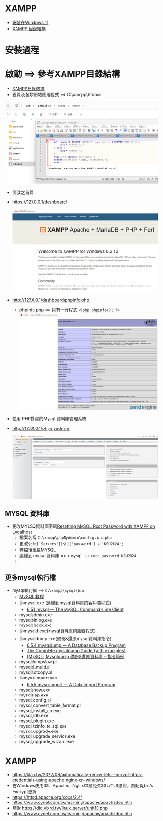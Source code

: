 # XAMPP
- [安裝在Windows 11](XAMPP.md)
- [XAMPP 目錄結構](XAMPP_Directory.md)

# 安裝過程
# 啟動 ==> 參考XAMPP目錄結構
- [XAMPP目錄結構](XAMPP_Directory.md)
- 首頁及各類網站應用程式 ==> C:\xampp\htdocs

![XAMPP_CONTENT_1](XAMPP_CONTENT_1.png)

- 開啟之首頁
- https://127.0.0.1/dashboard/

  ![開啟之首頁](XAMPP_1.png)

- http://127.0.0.1/dashboard/phpinfo.php
  - phpinfo.php ==> 只有一行程式 ` <?php phpinfo(); ?> `
  ![phpinfo](XAMPP_2.png)

- 使用 PHP撰寫的Mysql 資料庫管理系統
- http://127.0.0.1/phpmyadmin/

   ![phpmyadmin](PHPmyadmin__1.png)
## MYSQL 資料庫
- 更改MYLSQ資料庫密碼[Resetting MySQL Root Password with XAMPP on Localhost](https://stackoverflow.com/questions/24566453/resetting-mysql-root-password-with-xampp-on-localhost)
  - 檔案名稱 `C:\xampp\phpMyAdmin\config.inc.php `
  - 更改`$cfg['Servers'][$i]['password'] = 'KSU2024';`
  - 存檔後重啟MYSQL
  - 連線到 mysql 資料庫 == > `mysql -u root password KSU2024`
  - 
## 更多mysql執行檔
- mysql執行檔 ==> `C:\xampp\mysql\bin`
  - [MySQL 教程](https://www.runoob.com/mysql/mysql-tutorial.html)
  - 👍mysql.exe (連線到mysql資料庫的客戶端程式)
    - [6.5.1 mysql — The MySQL Command-Line Client](https://dev.mysql.com/doc/refman/8.0/en/mysql.html) 
  - mysqladmin.exe
  - mysqlbinlog.exe
  - mysqlcheck.exe
  - 👍mysqld.exe(mysql資料庫伺服器程式)
  - 👍mysqldump.exe(備份&還原mysql資料庫指令)
    - [6.5.4 mysqldump — A Database Backup Program](https://dev.mysql.com/doc/refman/8.0/en/mysqldump.html)
    - [The Complete mysqldump Guide (with examples)](https://simplebackups.com/blog/the-complete-mysqldump-guide-with-examples/)
    - [[MySQL] Mysqldump 備份&還原資料庫 – 指令範例](https://code.yidas.com/mysqldump/)
  - mysqldumpslow.pl
  - mysqld_multi.pl
  - mysqlhotcopy.pl
  - 👍mysqlimport.exe
    - [6.5.5 mysqlimport — A Data Import Program](https://dev.mysql.com/doc/refman/8.0/en/mysqlimport.html) 
  - mysqlshow.exe
  - mysqlslap.exe
  - mysql_config.pl
  - mysql_convert_table_format.pl
  - mysql_install_db.exe
  - mysql_ldb.exe
  - mysql_plugin.exe
  - mysql_tzinfo_to_sql.exe
  - mysql_upgrade.exe
  - mysql_upgrade_service.exe
  - mysql_upgrade_wizard.exe 
# XAMPP
- https://klab.tw/2022/08/automatically-renew-lets-encrypt-https-credentials-using-apache-nginx-on-windows/
- 在Windows使用IIS、Apache、Nginx申請免費SSL/TLS憑證，自動從Let’s Encrypt更新
- https://httpd.apache.org/docs/2.4/
- https://www.cynet.com.tw/learning/apache/apachedoc.htm
- 鳥歌 https://dic.vbird.tw/linux_server/unit10.php
- https://www.cynet.com.tw/learning/apache/apachedoc.htm
